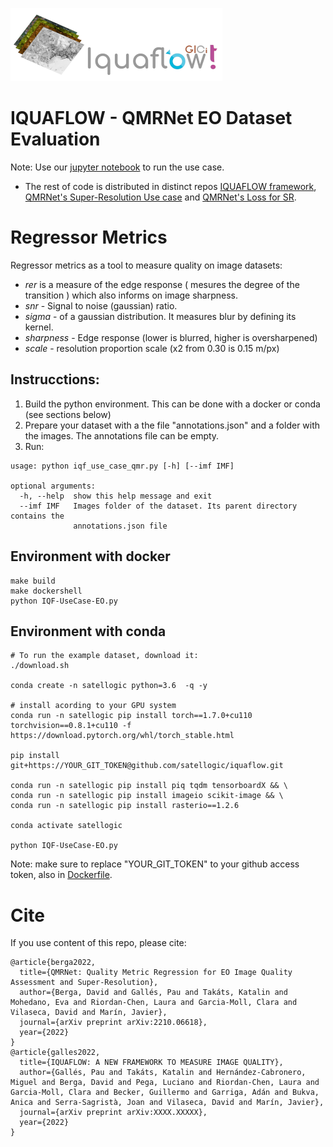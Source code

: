 ![](https://github.com/satellogic/iquaflow/blob/main/docs/source/iquaflow_logo_mini.png)

# IQUAFLOW - QMRNet EO Dataset Evaluation

Note: Use our [jupyter notebook](IQF-UseCase-EO.ipynb) to run the use case.

- The rest of code is distributed in distinct repos [IQUAFLOW framework](https://github.com/satellogic/iquaflow), [QMRNet's Super-Resolution Use case](https://github.com/dberga/iquaflow-qmr-sisr) and [QMRNet's Loss for SR](https://github.com/dberga/iquaflow-qmr-loss).

# Regressor Metrics

Regressor metrics as a tool to measure quality on image datasets:

 - *rer* is a measure of the edge response ( mesures the degree of the transition ) which also informs on image sharpness.
 - *snr* - Signal to noise (gaussian) ratio.
 - *sigma* - of a gaussian distribution. It measures blur by defining its kernel.
 - *sharpness* - Edge response (lower is blurred, higher is oversharpened)
 - *scale* - resolution proportion scale (x2 from 0.30 is 0.15 m/px)

## Instrucctions:

1. Build the python environment. This can be done with a docker or conda (see sections below)
2. Prepare your dataset with a the file "annotations.json" and a folder with the images. The annotations file can be empty.
3. Run:
```
usage: python iqf_use_case_qmr.py [-h] [--imf IMF]

optional arguments:
  -h, --help  show this help message and exit
  --imf IMF   Images folder of the dataset. Its parent directory contains the
              annotations.json file
```

## Environment with docker
```
make build
make dockershell
python IQF-UseCase-EO.py
```
## Environment with conda

```
# To run the example dataset, download it:
./download.sh

conda create -n satellogic python=3.6  -q -y

# install acording to your GPU system
conda run -n satellogic pip install torch==1.7.0+cu110 torchvision==0.8.1+cu110 -f https://download.pytorch.org/whl/torch_stable.html

pip install git+https://YOUR_GIT_TOKEN@github.com/satellogic/iquaflow.git

conda run -n satellogic pip install piq tqdm tensorboardX && \
conda run -n satellogic pip install imageio scikit-image && \
conda run -n satellogic pip install rasterio==1.2.6

conda activate satellogic

python IQF-UseCase-EO.py

```
Note: make sure to replace "YOUR_GIT_TOKEN" to your github access token, also in [Dockerfile](Dockerfile).

# Cite

If you use content of this repo, please cite:

```
@article{berga2022,
  title={QMRNet: Quality Metric Regression for EO Image Quality Assessment and Super-Resolution},
  author={Berga, David and Gallés, Pau and Takáts, Katalin and Mohedano, Eva and Riordan-Chen, Laura and Garcia-Moll, Clara and Vilaseca, David and Marín, Javier},
  journal={arXiv preprint arXiv:2210.06618},
  year={2022}
}
@article{galles2022,
  title={IQUAFLOW: A NEW FRAMEWORK TO MEASURE IMAGE QUALITY},
  author={Gallés, Pau and Takáts, Katalin and Hernández-Cabronero, Miguel and Berga, David and Pega, Luciano and Riordan-Chen, Laura and Garcia-Moll, Clara and Becker, Guillermo and Garriga, Adán and Bukva, Anica and Serra-Sagristà, Joan and Vilaseca, David and Marín, Javier},
  journal={arXiv preprint arXiv:XXXX.XXXXX},
  year={2022}
}
```

